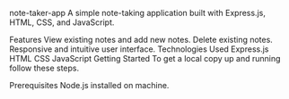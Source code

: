 note-taker-app
A simple note-taking application built with Express.js, HTML, CSS, and JavaScript.

Features
View existing notes and add new notes.
Delete existing notes.
Responsive and intuitive user interface.
Technologies Used
Express.js
HTML
CSS
JavaScript
Getting Started
To get a local copy up and running follow these steps.

Prerequisites
Node.js installed on machine.